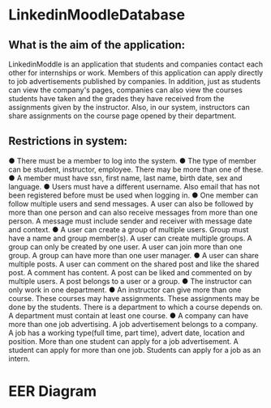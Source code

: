 # LinkedinMoodleDatabase

## What is the aim of the application:
LinkedinModdle is an application that students and companies contact each
other for internships or work. Members of this application can apply directly to
job advertisements published by companies. In addition, just as students can
view the company's pages, companies can also view the courses students have
taken and the grades they have received from the assignments given by the
instructor. Also, in our system, instructors can share assignments on the course
page opened by their department.

## Restrictions in system:
● There must be a member to log into the system.
● The type of member can be student, instructor, employee. There may be more
than one of these.
● A member must have ssn, first name, last name, birth date, sex and language.
● Users must have a different username. Also email that has not been registered
before must be used when logging in.
● One member can follow multiple users and send messages. A user can also be
followed by more than one person and can also receive messages from more
than one person. A message must include sender and receiver with message
date and context.
● A user can create a group of multiple users. Group must have a name and
group member(s). A user can create multiple groups. A group can only be created
by one user. A user can join more than one group. A group can have more than
one user manager.
● A user can share multiple posts. A user can comment on the shared post and
like the shared post. A comment has content. A post can be liked and
commented on by multiple users. A post belongs to a user or a group.
● The instructor can only work in one department.
● An instructor can give more than one course. These courses may have
assignments. These assignments may be done by the students. There is a
department to which a course depends on. A department must contain at least
one course.
● A company can have more than one job advertising. A job advertisement
belongs to a company. A job has a working type(full time, part time), advert date,
location and position. More than one student can apply for a job advertisement.
A student can apply for more than one job. Students can apply for a job as an
intern.

# EER Diagram


